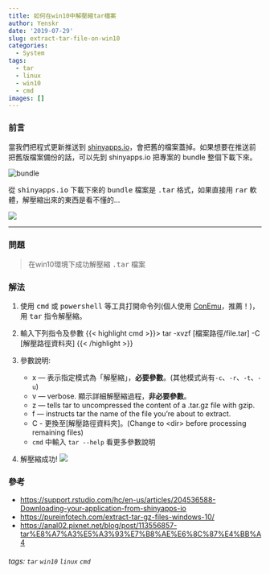 ```yaml
---
title: 如何在win10中解壓縮tar檔案
author: Yenskr
date: '2019-07-29'
slug: extract-tar-file-on-win10
categories:
  - System
tags:
  - tar
  - linux
  - win10
  - cmd
images: []
---
```


### 前言
當我們把程式更新推送到 [shinyapps.io](https://www.shinyapps.io/admin/#/dashboard)，會把舊的檔案蓋掉。如果想要在推送前把舊版檔案備份的話，可以先到 shinyapps.io 把專案的 bundle 整個下載下來。  

![bundle](https://i.imgur.com/URIEair.jpg)

從 <kbd>shinyapps.io</kbd> 下載下來的 <kbd>bundle</kbd> 檔案是 <kbd>.tar</kbd> 格式，如果直接用 <kbd>rar</kbd> 軟體，解壓縮出來的東西是看不懂的...  

![](https://i.imgur.com/3bKGnFE.jpg)

---

### 問題
> 在win10環境下成功解壓縮 <kbd>.tar</kbd> 檔案

### 解法

1. 使用 <kbd>cmd</kbd> 或 <kbd>powershell</kbd> 等工具打開命令列(個人使用 [ConEmu](https://conemu.github.io/)，推薦！)，用 <kbd>tar</kbd> 指令解壓縮。
2. 輸入下列指令及參數
{{< highlight cmd >}}> tar -xvzf [檔案路徑/file.tar] -C [解壓路徑資料夾]
{{< /highlight >}}
3. 參數說明:
    - x — 表示指定模式為「解壓縮」，**必要參數**。(其他模式尚有`-c`、`-r`、`-t`、`-u`)
    - v — verbose. 顯示詳細解壓縮過程，**非必要參數**。
    - z — tells tar to uncompressed the content of a .tar.gz file with gzip.
    - f — instructs tar the name of the file you’re about to extract. 
    - C - 更換至[解壓路徑資料夾]。(Change to \<dir\> before processing remaining files)
    - `cmd` 中輸入 `tar --help` 看更多參數說明
    
4. 解壓縮成功!
![](https://i.imgur.com/JAz2pmV.jpg)

### 參考
- https://support.rstudio.com/hc/en-us/articles/204536588-Downloading-your-application-from-shinyapps-io
- https://pureinfotech.com/extract-tar-gz-files-windows-10/
- https://anal02.pixnet.net/blog/post/113556857-tar%E8%A7%A3%E5%A3%93%E7%B8%AE%E6%8C%87%E4%BB%A4

###### tags: `tar` `win10` `linux` `cmd`